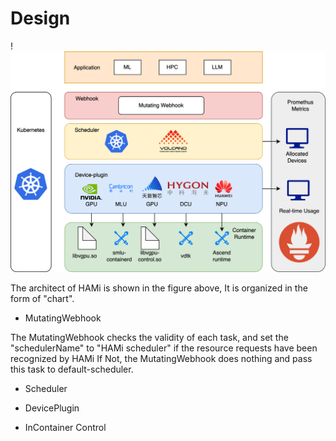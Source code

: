 # Design

!<img src="../../imgs/arch.png" width = "800" /> 

The architect of HAMi is shown in the figure above, It is organized in the form of "chart".

- MutatingWebhook

The MutatingWebhook checks the validity of each task, and set the "schedulerName" to "HAMi scheduler" if the resource requests have been recognized by HAMi
If Not, the MutatingWebhook does nothing and pass this task to default-scheduler.

- Scheduler

- DevicePlugin

- InContainer Control
